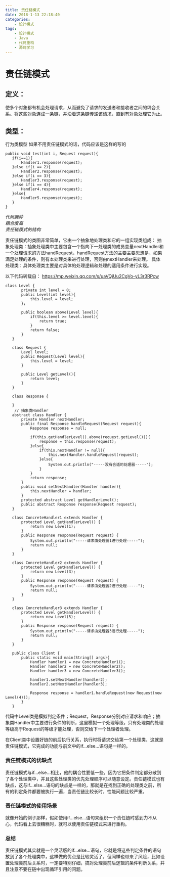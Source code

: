 ```yaml
---
title: 责任链模式
date: 2018-1-13 22:18:40
categories:
	- 设计模式
tags:
	- 设计模式
	- Java
	- 代码重构
	- 源码学习
---
```

# 责任链模式 
## 定义：
使多个对象都有机会处理请求，从而避免了请求的发送者和接收者之间的耦合关系。将这些对象连成一条链，并沿着这条链传递该请求，直到有对象处理它为止。
## 类型： 
行为类模型
如果不用责任链模式的话，代码应该是这样的写的
```
public void test(int i, Request request){  
   if(i==1){  
       Handler1.response(request);  
   }else if(i == 2){  
       Handler2.response(request);  
   }else if(i == 3){  
       Handler3.response(request);  
   }else if(i == 4){  
       Handler4.response(request);  
   }else{  
       Handler5.response(request);  
   }  
}
```
*代码臃肿*   
*耦合度高*  
*责任链模式的结构*  

责任链模式的类图非常简单，它由一个抽象地处理类和它的一组实现类组成：
抽象处理类：抽象处理类中主要包含一个指向下一处理类的成员变量nextHandler和一个处理请求的方法handRequest，handRequest方法的主要主要思想是，如果满足处理的条件，则有本处理类来进行处理，否则由nextHandler来处理。
具体处理类：具体处理类主要是对具体的处理逻辑和处理的适用条件进行实现。

以下代码转载自： https://mp.weixin.qq.com/s/uaVQjUu2CgVo-yL3r3RPcw
```
class Level {  
       private int level = 0;  
       public Level(int level){  
           this.level = level;  
       };  
         
       public boolean above(Level level){  
           if(this.level >= level.level){  
               return true;  
           }  
           return false;  
       }  
   }  
     
   class Request {  
       Level level;  
       public Request(Level level){  
           this.level = level;  
       }  
         
       public Level getLevel(){  
           return level;  
       }  
   }  
     
   class Response {  
     
   }  
    // 抽象类Handler
   abstract class Handler {  
       private Handler nextHandler;      
       public final Response handleRequest(Request request){  
           Response response = null;  
             
           if(this.getHandlerLevel().above(request.getLevel())){  
               response = this.response(request);  
           }else{  
               if(this.nextHandler != null){  
                   this.nextHandler.handleRequest(request);  
               }else{  
                   System.out.println("-----没有合适的处理器-----");  
               }  
           }  
           return response;  
       }  
       public void setNextHandler(Handler handler){  
           this.nextHandler = handler;  
       }  
       protected abstract Level getHandlerLevel();  
       public abstract Response response(Request request);  
   }  
     
   class ConcreteHandler1 extends Handler {  
       protected Level getHandlerLevel() {  
           return new Level(1);  
       }  
       public Response response(Request request) {  
           System.out.println("-----请求由处理器1进行处理-----");  
           return null;  
       }  
   }  
     
   class ConcreteHandler2 extends Handler {  
       protected Level getHandlerLevel() {  
           return new Level(3);  
       }  
       public Response response(Request request) {  
           System.out.println("-----请求由处理器2进行处理-----");  
           return null;  
       }  
   }  
     
   class ConcreteHandler3 extends Handler {  
       protected Level getHandlerLevel() {  
           return new Level(5);  
       }  
       public Response response(Request request) {  
           System.out.println("-----请求由处理器3进行处理-----");  
           return null;  
       }  
   }  
     
   public class Client {  
       public static void main(String[] args){  
           Handler handler1 = new ConcreteHandler1();  
           Handler handler2 = new ConcreteHandler2();  
           Handler handler3 = new ConcreteHandler3();  
     
           handler1.setNextHandler(handler2);  
           handler2.setNextHandler(handler3);  
             
           Response response = handler1.handleRequest(new Request(new Level(4)));  
       }  
   }
```
代码中Level类是模拟判定条件；Request，Response分别对应请求和响应；抽象类Handler中主要进行条件的判断，这里模拟一个处理等级，只有处理类的处理等级高于Request的等级才能处理，否则交给下一个处理者处理。  

在Client类中设置好链的前后执行关系，执行时将请求交给第一个处理类，这就是责任链模式，它完成的功能与前文中的if…else…语句是一样的。  
### 责任链模式的优缺点
责任链模式与if…else…相比，他的耦合性要低一些，因为它把条件判定都分散到了各个处理类中，并且这些处理类的优先处理顺序可以随意设定。责任链模式也有缺点，这与if…else…语句的缺点是一样的，那就是在找到正确的处理类之前，所有的判定条件都要被执行一遍，当责任链比较长时，性能问题比较严重。
### 责任链模式的使用场景
 就像开始的例子那样，假如使用if…else…语句来组织一个责任链时感到力不从心，代码看上去很糟糕时，就可以使用责任链模式来进行重构。
 ### 总结
  责任链模式其实就是一个灵活版的if…else…语句，它就是将这些判定条件的语句放到了各个处理类中，这样做的优点是比较灵活了，但同样也带来了风险，比如设置处理类前后关系时，一定要特别仔细，搞对处理类前后逻辑的条件判断关系，并且注意不要在链中出现循环引用的问题。